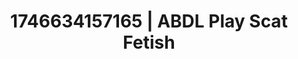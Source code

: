 ---
categories:
- AI-generated
- Naughty librarian
- Erotic oil massage
- Erotic silhouette
- ASMR
- Caressing curves
- Erotic slow burn
- Cosplay
image: /assets/images/1746634157165.jpg
layout: post
seo:
  description: Featured content with premium ABDL Play, Scat Fetish. HD images available.
  keywords: ABDL Play, Scat Fetish
  og_image: /assets/images/1746634157165.jpg
  schema_type: VisualArtwork
tags:
- ABDL Play
- '#1746634157165'
- Scat Fetish
title: 1746634157165 | ABDL Play Scat Fetish
---